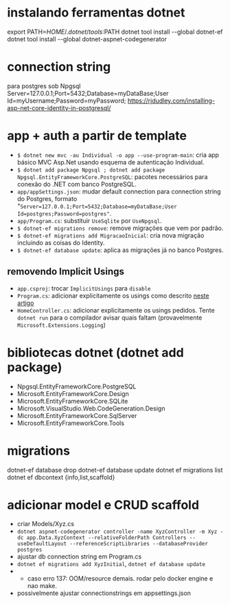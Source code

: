 # instalando ferramentas dotnet
export PATH=$HOME/.dotnet/tools:$PATH
dotnet tool install --global dotnet-ef
dotnet tool install --global dotnet-aspnet-codegenerator

# connection string
para postgres sob Npgsql
Server=127.0.0.1;Port=5432;Database=myDataBase;User Id=myUsername;Password=myPassword;
https://rjdudley.com/installing-asp-net-core-identity-in-postgresql/

# app + auth a partir de template
- `$ dotnet new mvc -au Individual -o app --use-program-main`: cria app básico MVC Asp.Net usando esquema de autenticação Individual.
- `$ dotnet add package Npgsql ; dotnet add package Npgsql.EntityFrameworkCore.PostgreSQL`: pacotes necessários para conexão do .NET com banco PostgreSQL.
- `app/appSettings.json`: mudar default connection para connection string do Postgres, formato "`Server=127.0.0.1;Port=5432;Database=myDataBase;User Id=postgres;Password=postgres"`.
- `app/Program.cs`: substituir `UseSqlite` por `UseNpgsql`.
- `$ dotnet-ef migrations remove`: remove migrações que vem por padrão.
- `$ dotnet-ef migrations add MigracaoInicial`: cria nova migração incluindo as coisas do Identity.
- `$ dotnet-ef database update`: aplica as migrações já no banco Postgres.
## removendo Implicit Usings
- `app.csproj`: trocar `ImplicitUsings` para `disable`
- `Program.cs`: adicionar explicitamente os usings como descrito [neste artigo](https://learn.microsoft.com/en-us/dotnet/core/project-sdk/overview#implicit-using-directives)
- `HomeController.cs`: adicionar explicitamente os usings pedidos. Tente `dotnet run` para o compilador avisar quais faltam (provavelmente `Microsoft.Extensions.Logging`)

# bibliotecas dotnet (dotnet add package)
- Npgsql.EntityFrameworkCore.PostgreSQL
- Microsoft.EntityFrameworkCore.Design
- Microsoft.EntityFrameworkCore.SQLite
- Microsoft.VisualStudio.Web.CodeGeneration.Design
- Microsoft.EntityFrameworkCore.SqlServer
- Microsoft.EntityFrameworkCore.Tools

# migrations
dotnet-ef database drop
dotnet-ef database update
dotnet ef migrations list
dotnet ef dbcontext {info,list,scaffold}

# adicionar model e CRUD scaffold
- criar Models/Xyz.cs
- `dotnet aspnet-codegenerator controller -name XyzController -m Xyz -dc app.Data.XyzContext --relativeFolderPath Controllers --useDefaultLayout --referenceScriptLibraries --databaseProvider postgres`
- ajustar db connection string em Program.cs
- `dotnet ef migrations add XyzInitial`, `dotnet ef database update`
- - caso erro 137: OOM/resource demais. rodar pelo docker engine e nao make.
- possivelmente ajustar connectionstrings em appsettings.json